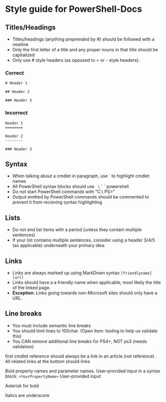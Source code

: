 # Style guide for PowerShell-Docs


## Titles/Headings

* Titles/headings (anything preprended by \#) should be followed with a newline
* Only the first letter of a title and any proper nouns in that title should be capitalized
* Only use \# style headers (as opposed to = or \- style headers):

### Correct

```
# Header 1

## Header 2

### Header 3

```

### Incorrect

```
Header 1
========

Header 2
--------

### Header 3
```

## Syntax

* When talking about a cmdlet in paragraph, use \` to highlight cmdlet names
* All PowerShell syntax blocks should use ` \` \` \` powershell
* Do not start PowerShell commands with "C:\ PS>"
* Output emitted by PowerShell commands should be commented to prevent it from recieving syntax highlighting

## Lists

* Do not end list items with a period (unless they contain multiple sentences)
* If your list contains multiple sentences, consider using a header 3/4/5 (as applicable) underneath your primary idea

## Links

* Links are always marked up using MarkDown syntax `[friendlyname](url)`
* Links should have a a friendly name when applicable, most likely the title of the linked page. 
 * **Exception**: Links going towards non-Microsoft sites should only have a URL. 


## Line breaks

* You must include semantic line breaks
* You should limit lines to 100char. (Open item: tooling to help us validate this)
* You CAN remove additional line breaks for PS4+, NOT ps3 (needs validation)


first cmdlet reference should always be a link in an article (not reference) . All related links at the bottom should links

Bold property names and parameter names. 
User-provided input in a syntax block: `<YourPropertyName>`
User-provided input 

Asterisk for bold

Italics are underscore
